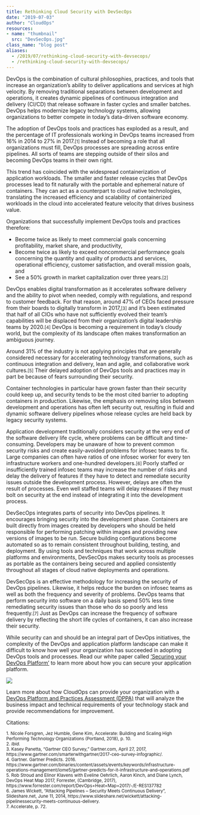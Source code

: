 ```yaml
---
title: Rethinking Cloud Security with DevSecOps
date: "2019-07-03"
author: "CloudOps"
resources:
- name: "thumbnail"
  src: "DevSecOps.jpg"
class_name: "blog post"
aliases:
  - /2019/07/rethinking-cloud-security-with-devsecops/
  - /rethinking-cloud-security-with-devsecops/
---
```


<p>DevOps is the combination of cultural philosophies, practices, and tools that increase an organization’s ability to deliver applications and services at high velocity. By removing traditional separations between development and operations, it creates dynamic pipelines of continuous integration and delivery (CI/CD) that release software in faster cycles and smaller batches. DevOps helps modernize legacy technology systems, allowing organizations to better compete in today’s data-driven software economy.</p>

<p>The adoption of DevOps tools and practices has exploded as a result, and the percentage of IT professionals working in DevOps teams increased from 16% in 2014 to 27% in 2017.<small>[1]</small> Instead of becoming a role that all organizations must fill, DevOps processes are spreading across entire pipelines. All sorts of teams are stepping outside of their silos and becoming DevOps teams in their own right.</p>

<p>This trend has coincided with the widespread containerization of application workloads. The smaller and faster release cycles that DevOps processes lead to fit naturally with the portable and ephemeral nature of containers. They can act as a counterpart to cloud native technologies, translating the increased efficiency and scalability of containerized workloads in the cloud into accelerated feature velocity that drives business value.</p>

<p>Organizations that successfully implement DevOps tools and practices therefore:</p>

<ul><li>Become twice as likely to meet commercial goals concerning profitability, market share, and productivity,</li><li>Become twice as likely to exceed noncommercial performance goals concerning the quantity and quality of products and services, operational efficiency, customer satisfaction, and overall mission goals, and&nbsp;</li><li>See a 50% growth in market capitalization over three years.<small>[2]</small></li></ul>

<p>DevOps enables digital transformation as it accelerates software delivery and the ability to pivot when needed, comply with regulations, and respond to customer feedback. For that reason, around 47% of CEOs faced pressure from their boards to digitally transform in 2017,<small>[3]</small> and it’s been estimated that half of all CIOs who have not sufficiently evolved their team’s capabilities will be displaced from their organization’s digital leadership teams by 2020.<small>[4]</small> DevOps is becoming a requirement in today’s cloudy world, but the complexity of its landscape often makes transformation an ambiguous journey.&nbsp;</p>

<p>Around 31% of the industry is not applying principles that are generally considered necessary for accelerating technology transformations, such as continuous integration and delivery, lean and agile, and collaborative work cultures.<small>[5]</small> Their delayed adoption of DevOps tools and practices may in part be because of fears surrounding their security.&nbsp;</p>

<p>Container technologies in particular have grown faster than their security could keep up, and security tends to be the most cited barrier to adopting containers in production. Likewise, the emphasis on removing silos between development and operations has often left security out, resulting in fluid and dynamic software delivery pipelines whose release cycles are held back by legacy security systems.</p>

<p>Application development traditionally considers security at the very end of the software delivery life cycle, where problems can be difficult and time-consuming. Developers may be unaware of how to prevent common security risks and create easily-avoided problems for infosec teams to fix. Large companies can often have ratios of one infosec worker for every ten infrastructure workers and one-hundred developers.<small>[6]</small> Poorly staffed or insufficiently trained infosec teams may increase the number of risks and delay the delivery of features if they have to detect and remediate security issues outside the development process. However, delays are often the result of processes. Even well staffed teams will delay releases if they must bolt on security at the end instead of integrating it into the development process.&nbsp;</p>

<p>DevSecOps integrates parts of security into DevOps pipelines. It encourages bringing security into the development phase. Containers are built directly from images created by developers who should be held responsible for performing patching within images and providing new versions of images to be run. Secure building configurations become automated so as to remain consistent throughout building, testing, and deployment. By using tools and techniques that work across multiple platforms and environments, DevSecOps makes security tools as processes as portable as the containers being secured and applied consistently throughout all stages of cloud native deployments and operations.</p>

<p>DevSecOps is an effective methodology for increasing the security of DevOps pipelines. Likewise, it helps reduce the burden on infosec teams as well as both the frequency and severity of problems. DevOps teams that perform security into software on a daily basis spend 50% less time remediating security issues than those who do so poorly and less frequently.<small>[7]</small> Just as DevOps can increase the frequency of software delivery by reflecting the short life cycles of containers, it can also increase their security.</p>

<p>While security can and should be an integral part of DevOps initiatives, the complexity of the DevOps and application platform landscape can make it difficult to know how well your organization has succeeded in adopting DevOps tools and processes. Read our white paper called <a href="https://info.cloudops.com/securing-devops-platform-saas-company">‘Securing your DevOps Platform’</a> to learn more about how you can secure your application platform.</p>

<div class="row">
    <div class="col-xl-8 offset-xl-2 col-lg-10 offset-lg-1 col-md-10 offset-md-1 col-sm-12 col-xs-12 cta-image">
        <a href="/white-papers/how-to-initiate-devops-transformation-by-assessing-culture-and-processes">
      <img src="/images/blog/cta/white-paper.jpeg">
      </a>
    </div>
</div>

<p>Learn more about how CloudOps can provide your organization with a <a href="/devops-platform-practices-assessment/">DevOps Platform and Practices Assessment (DPPA)</a> that will analyze the business impact and technical requirements of your technology stack and provide recommendations for improvement.</p>

<p>Citations:<br> <small><br> 1. Nicole Forsgren, Jez Humble, Gene Kim, Accelerate: Building and Scaling High Performing Technology Organizations (Portland, 2018), p. 10.<br> 2. <i>Ibid.</i><br> 3. Kasey Panetta, “Gartner CEO Survey,” Gartner.com, April 27, 2017, https://www.gartner.com/smarterwithgartner/2017-ceo-survey-infographic/.<br> 4. Gartner. Gartner Predicts. 2016. https://www.gartner.com/binaries/content/assets/events/keywords/infrastructure-operations-management/iome5/gartner-predicts-for-it-infrastructure-and-operations.pdf<br> 5. Rob Stroud and Elinor Klavens with Eveline Oehrlich, Aaron Kinch, and Diane Lynch, DevOps Heat Map 2017, Forrester, (Cambridge, 2017), https://www.forrester.com/report/DevOps+Heat+Map+2017/-/E-RES137782<br> 6. James Wickett, “Attacking Pipelines – Security Meets Continuous Delivery”, Slideshare.net, June 11, 2014, https://www.slideshare.net/wickett/attacking-pipelinessecurity-meets-continuous-delivery.<br> 7. Accelerate, p. 72.<br> </small></p>